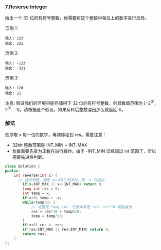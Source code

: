 ### 7.Reverse Integer

给出一个 32 位的有符号整数，你需要将这个整数中每位上的数字进行反转。

示例 1:
```
输入: 123
输出: 321 
```
示例 2:
```
输入: -123
输出: -321
```
示例 3:
```
输入: 120
输出: 21
```
注意:
假设我们的环境只能存储得下 32 位的有符号整数，则其数值范围为 [$−2^{31}$, $2^{31} − 1$]。请根据这个假设，如果反转后整数溢出那么就返回 0。

### 解法

倒序取 x 每一位的数字，再顺序给到 res。需要注意：

- 32bit 整数范围是  INT_MIN ~ INT_MAX
- 负数需要先变为正数在进行操作。由于 -INT_MIN 已经超过 int 范围了，所以需要先进性判断。

```cpp
class Solution {
public:
    int reverse(int x) {
      // 提前判断，避免 x==INT_MIN时，取 -x 时溢出
        if(x>INT_MAX || x<-INT_MAX) return 0;
        long int res = 0;
        int temp = x;
        if(x<0) temp = -x;
        while(temp>0) {
            // 这里是 long int，注意如果是 int，res*10 可能溢出
            res = res*10 + temp%10;
            temp = temp/10;
        }
        if(x<0) res = -res;
        if(res>INT_MAX || res<INT_MIN) return 0;
        return res;
    }
};
```